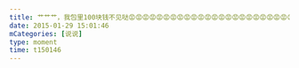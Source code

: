 ```yaml
---
title: 艹艹艹，我包里100块钱不见哒😡😡😡😡😡😡😡😡😡😡😡😡😡😡😡😡😡😡😡😡😡😡😡😡😡😡😡😡😡😡😡
date: 2015-01-29 15:01:46
mCategories: [说说]
type: moment
time: t150146
---
```


